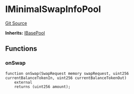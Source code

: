 # IMinimalSwapInfoPool
[Git Source](https://github.com/Increment-Finance/peripheral-contracts/blob/b10b7c737f1995b97150c4bde2bb1f9387e53eef/src/interfaces/balancer/IWeightedPool.sol)

**Inherits:**
[IBasePool](/src/interfaces/balancer/IWeightedPool.sol/interface.IBasePool.md)


## Functions
### onSwap


```solidity
function onSwap(SwapRequest memory swapRequest, uint256 currentBalanceTokenIn, uint256 currentBalanceTokenOut)
    external
    returns (uint256 amount);
```

